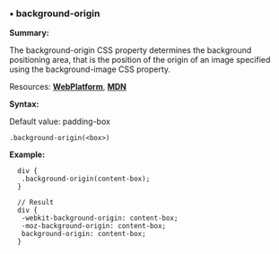 ### <a name="background-origin"></a> &#8226; background-origin
**Summary:**

The background-origin CSS property determines the background positioning area, that is the position of the origin of an image specified using the background-image CSS property.

Resources: **[WebPlatform](http://docs.webplatform.org/wiki/css/properties/background-origin)**, **[MDN](https://developer.mozilla.org/en-US/docs/Web/CSS/background-origin)**

**Syntax:**

Default value: padding-box

    .background-origin(<box>)
  
**Example:**

      div {
       .background-origin(content-box);
      }
      
      // Result
      div {
       -webkit-background-origin: content-box;
       -moz-background-origin: content-box;
       background-origin: content-box;
      } 

